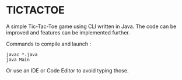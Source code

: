 # TICTACTOE

A simple Tic-Tac-Toe game using CLI written in Java. The code can be improved and features can be implemented further.

Commands to compile and launch :

```
javac *.java
java Main
```

Or use an IDE or Code Editor to avoid typing those.
